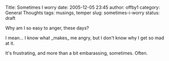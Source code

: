 Title: Sometimes I worry
date: 2005-12-05 23:45
author: offby1
category: General Thoughts
tags: musings, temper
slug: sometimes-i-worry
status: draft

Why am I so easy to anger, these days?

I mean\... I know what \_makes\_ me angry, but I don\'t know why I get so mad at it.

It\'s frustrating, and more than a bit embarassing, sometimes. Often.
